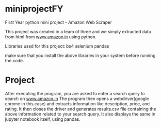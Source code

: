# miniprojectFY
First Year python mini project - Amazon Web Scraper

This project was created in a team of three and we simply extracted data from html from www.amazon.in using python.

Libraries used for this project:
bs4
selenium
pandas

make sure that you install the above libraries in your system before running the code.

# Project
After executing the program, you are asked to enter a search query to search on www.amazon.in
The program then opens a webdriver(google chrome in this case) and extracts information like description, price, and rating.
It then closes the driver and generates results.csv file containing the above information related to your search query.
It also displays the same in jupyter notebook itself, using pandas.

